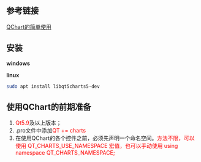 ```toc
```
## 参考链接
[QChart的简单使用](https://blog.csdn.net/weixin_43450564/article/details/112370125)

## 安装
**windows**

**linux**

```bash
sudo apt install libqt5charts5-dev
```
 

## 使用QChart的前期准备
1. <font color=#FF0000> Qt5.9</font>及以上版本；
2. .pro文件中添加<font color=#FF0000>QT += charts</font>
3. 在使用QChart的各个控件之前，必须先声明一个命名空间。<font color=#FF0000>方法不限，可以使用 QT_CHARTS_USE_NAMESPACE 宏值，也可以手动使用 using namespace QT_CHARTS_NAMESPACE;</font>